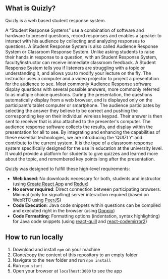 ## What is Quizly?

Quizly is a web based student response system.  

A “Student Response Systems” use a combination of software and hardware to present questions, record responses and enables a speaker to interact with his audience by collecting and analyzing responses to questions. A Student Response System is also called Audience Response System or Classroom Response System. Unlike asking students to raise their hands in response to a question, with an Student Response System, faculty/instructor can receive immediate classroom feedback. A Student Response System tells you if listeners are struggling with a topic or understanding it, and allows you to modify your lecture on the fly. The instructor uses a computer and a video projector to project a presentation for the audience to see. Most commonly Audience Response software display questions with several possible answers, more commonly referred to as multiple choice questions. During the presentation, the questions automatically display from a web browser, and is displayed only on the participant's tablet computer or smartphone. The audience participates by selecting the answer they believe to be correct and pushing the corresponding key on their individual wireless keypad. Their answer is then sent to receiver that is also attached to the presenter's computer. The audience response software collects the results, and display within the presentation for all to see. By integrating and enhancing the capabilities of these essential technologies, we are introducing the ‘QUIZLY’ and contribute to the current system. It is the type of a classroom response system specifically designed for the use in education at the university level. It would provide a platform for students to give quizzes and learned more about the topic, and remembered key points long after the presentation.

Quizly was designed to fulfill these high-level requirements:

- **Web based**: No downloads necessary for both, students and instructor (using [Create React App](https://github.com/facebook/create-react-app) and [Redux](https://github.com/reduxjs/redux))
- **No server required**: Direct connection between participating browsers. Minimal (only for signalling) server interaction required (based on WebRTC using [PeerJS](https://github.com/peers/peerjs))
- **Code Execution**: Java code snippets within questions can be compiled and executed right in the browser (using [Doppio](https://github.com/plasma-umass/doppio/))
- **Code Formatting**: Formatting options (indentation, syntax highlighting) for Java code snippets (using [react-quill](https://github.com/zenoamaro/react-quill) and [react-codemirror2](https://github.com/scniro/react-codemirror2))

## How to run locally
1. Download and install `npm` on your machine
2. Clone/copy the content of this repository to an empty folder
3. Navigate to the new folder and run `npm install`
4. Run `npm start`
5. Open your browser at `localhost:3000` to see the app